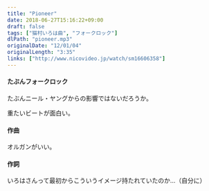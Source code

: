 ```yaml
---
title: "Pioneer"
date: 2018-06-27T15:16:22+09:00
draft: false
tags: ["猫村いろは曲", "フォークロック"]
dlPath: "pioneer.mp3"
originalDate: "12/01/04"
originalLength: "3:35"
links: ["http://www.nicovideo.jp/watch/sm16606358"]
---
```


#### たぶんフォークロック

たぶんニール・ヤングからの影響ではないだろうか。

重たいビートが面白い。

#### 作曲

オルガンがいい。

#### 作詞

いろはさんって最初からこういうイメージ持たれていたのか…（自分に）
